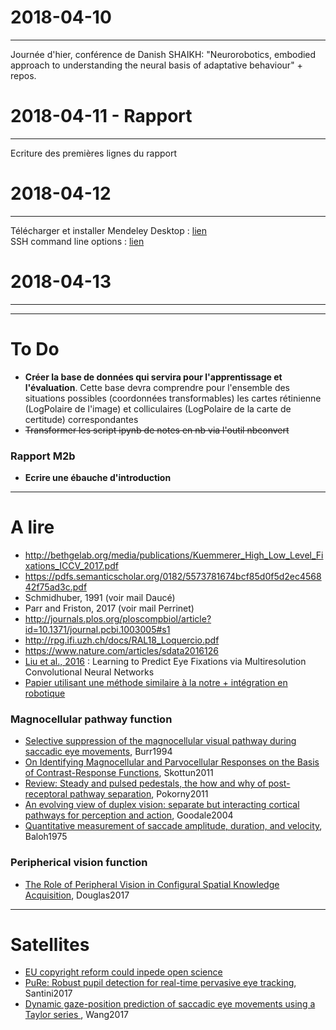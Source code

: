 # 2018-04-10
---
Journée d'hier, conférence de Danish SHAIKH: "Neurorobotics, embodied approach to understanding the neural basis of adaptative behaviour" + repos.  

# 2018-04-11 - Rapport
---
Ecriture des premières lignes du rapport

# 2018-04-12
---
Télécharger et installer Mendeley Desktop : [lien](https://www.mendeley.com/guides/download-mendeley-desktop/ubuntu/instructions)  
SSH command line options : [lien](https://www.attachmate.com/documentation/rsit-unix-802/rsit-unix-guide/data/ssh_options_ap.htm)

# 2018-04-13
---


---
# To Do
+ **Créer la base de données qui servira pour l'apprentissage et l'évaluation**. Cette base devra comprendre pour l'ensemble des situations possibles (coordonnées transformables) les cartes rétinienne (LogPolaire de l'image) et colliculaires (LogPolaire de la carte de certitude) correspondantes
+ ~~Transformer les script ipynb de notes en nb via l'outil nbconvert~~
### Rapport M2b
+ **Ecrire une ébauche d'introduction**

---
# A lire
+ http://bethgelab.org/media/publications/Kuemmerer_High_Low_Level_Fixations_ICCV_2017.pdf
+ https://pdfs.semanticscholar.org/0182/5573781674bcf85d0f5d2ec456842f75ad3c.pdf
+ Schmidhuber, 1991 (voir mail Daucé)
+ Parr and Friston, 2017 (voir mail Perrinet)
+ http://journals.plos.org/ploscompbiol/article?id=10.1371/journal.pcbi.1003005#s1
+ http://rpg.ifi.uzh.ch/docs/RAL18_Loquercio.pdf
+ https://www.nature.com/articles/sdata2016126
+ [Liu et al., 2016](http://ieeexplore.ieee.org/document/7762165/?reload=true) : Learning to Predict Eye Fixations via Multiresolution Convolutional Neural Networks
+ [Papier utilisant une méthode similaire à la notre + intégration en robotique](https://www.researchgate.net/publication/220934961_Fast_Object_Detection_with_Foveated_Imaging_and_Virtual_Saccades_on_Resource_Limited_Robots)
### Magnocellular pathway function  
+ [Selective suppression of the magnocellular visual pathway during saccadic eye movements](http://www.nature.com.lama.univ-amu.fr/articles/371511a0), Burr1994
+ [On Identifying Magnocellular and Parvocellular Responses on the Basis of Contrast-Response Functions](https://www.ncbi.nlm.nih.gov/pmc/articles/PMC3004196/), Skottun2011
+ [Review: Steady and pulsed pedestals, the how and why of post-receptoral pathway separation](http://jov.arvojournals.org/article.aspx?articleid=2191890), Pokorny2011
+ [An evolving view of duplex vision: separate but interacting cortical pathways for perception and action](http://www.sciencedirect.com/science/article/pii/S0959438804000340?via%3Dihub), Goodale2004
+ [Quantitative measurement of saccade amplitude, duration, and velocity](http://n.neurology.org/content/25/11/1065), Baloh1975
### Peripherical vision function
+ [The Role of Peripheral Vision in Configural Spatial Knowledge Acquisition](https://etd.ohiolink.edu/pg_10?0::NO:10:P10_ACCESSION_NUM:wright1496188017928082), Douglas2017

---
# Satellites
+ [EU copyright reform could inpede open science](https://www.nature.com/articles/d41586-018-03837-7)
+ [PuRe: Robust pupil detection for real-time pervasive eye tracking](https://arxiv.org/abs/1712.08900), Santini2017
+ [Dynamic gaze-position prediction of saccadic eye movements using a Taylor series ](http://jov.arvojournals.org/article.aspx?articleid=2665187), Wang2017
